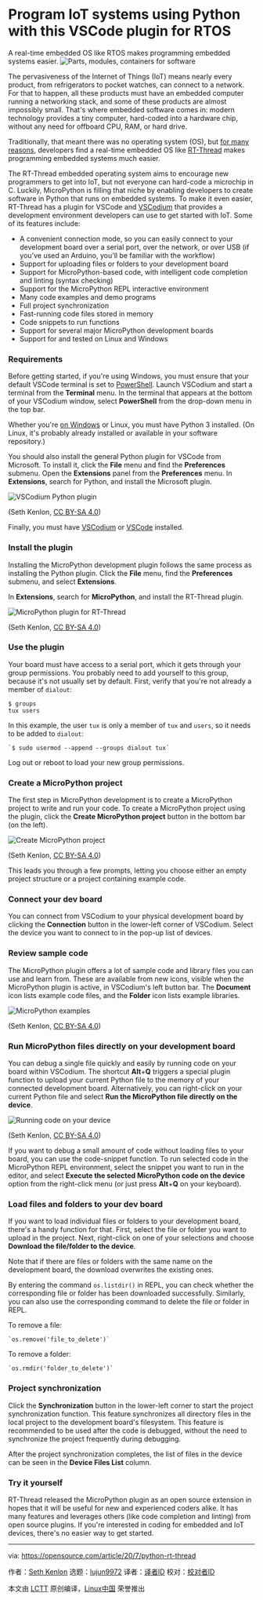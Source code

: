 [#]: collector: (lujun9972)
[#]: translator: ( )
[#]: reviewer: ( )
[#]: publisher: ( )
[#]: url: ( )
[#]: subject: (Program IoT systems using Python with this VSCode plugin for RTOS)
[#]: via: (https://opensource.com/article/20/7/python-rt-thread)
[#]: author: (Seth Kenlon https://opensource.com/users/seth)

Program IoT systems using Python with this VSCode plugin for RTOS
======
A real-time embedded OS like RTOS makes programming embedded systems
easier.
![Parts, modules, containers for software][1]

The pervasiveness of the Internet of Things (IoT) means nearly every product, from refrigerators to pocket watches, can connect to a network. For that to happen, all these products must have an embedded computer running a networking stack, and some of these products are almost impossibly small. That's where embedded software comes in: modern technology provides a tiny computer, hard-coded into a hardware chip, without any need for offboard CPU, RAM, or hard drive.

Traditionally, that meant there was no operating system (OS), but [for many reasons][2], developers find a real-time embedded OS like [RT-Thread][3] makes programming embedded systems much easier.

The RT-Thread embedded operating system aims to encourage new programmers to get into IoT, but not everyone can hard-code a microchip in C. Luckily, MicroPython is filling that niche by enabling developers to create software in Python that runs on embedded systems. To make it even easier, RT-Thread has a plugin for VSCode and [VSCodium][4] that provides a development environment developers can use to get started with IoT. Some of its features include:

  * A convenient connection mode, so you can easily connect to your development board over a serial port, over the network, or over USB (if you've used an Arduino, you'll be familiar with the workflow)
  * Support for uploading files or folders to your development board
  * Support for MicroPython-based code, with intelligent code completion and linting (syntax checking)
  * Support for the MicroPython REPL interactive environment
  * Many code examples and demo programs
  * Full project synchronization
  * Fast-running code files stored in memory
  * Code snippets to run functions
  * Support for several major MicroPython development boards
  * Support for and tested on Linux and Windows



### Requirements

Before getting started, if you're using Windows, you must ensure that your default VSCode terminal is set to [PowerShell][5]. Launch VSCodium and start a terminal from the **Terminal** menu. In the terminal that appears at the bottom of your VSCodium window, select **PowerShell** from the drop-down menu in the top bar.

Whether you're [on Windows][6] or Linux, you must have Python 3 installed. (On Linux, it's probably already installed or available in your software repository.)

You should also install the general Python plugin for VSCode from Microsoft. To install it, click the **File** menu and find the **Preferences** submenu. Open the **Extensions** panel from the **Preferences** menu. In **Extensions**, search for Python, and install the Microsoft plugin.

![VSCodium Python plugin][7]

(Seth Kenlon, [CC BY-SA 4.0][8])

Finally, you must have [VSCodium][9] or [VSCode][10] installed.

### Install the plugin

Installing the MicroPython development plugin follows the same process as installing the Python plugin. Click the **File** menu, find the **Preferences** submenu, and select **Extensions**.

In **Extensions**, search for **MicroPython**, and install the RT-Thread plugin.

![MicroPython plugin for RT-Thread][11]

(Seth Kenlon, [CC BY-SA 4.0][8])

### Use the plugin

Your board must have access to a serial port, which it gets through your group permissions. You probably need to add yourself to this group, because it's not usually set by default. First, verify that you're not already a member of `dialout`:


```
$ groups
tux users
```

In this example, the user `tux` is only a member of `tux` and `users`, so it needs to be added to `dialout`:


```
`$ sudo usermod --append --groups dialout tux`
```

Log out or reboot to load your new group permissions.

### Create a MicroPython project

The first step in MicroPython development is to create a MicroPython project to write and run your code. To create a MicroPython project using the plugin, click the **Create MicroPython project** button in the bottom bar (on the left).

![Create MicroPython project][12]

(Seth Kenlon, [CC BY-SA 4.0][8])

This leads you through a few prompts, letting you choose either an empty project structure or a project containing example code.

### Connect your dev board

You can connect from VSCodium to your physical development board by clicking the **Connection** button in the lower-left corner of VSCodium. Select the device you want to connect to in the pop-up list of devices.

### Review sample code

The MicroPython plugin offers a lot of sample code and library files you can use and learn from. These are available from new icons, visible when the MicroPython plugin is active, in VSCodium's left button bar. The **Document** icon lists example code files, and the **Folder** icon lists example libraries.

![MicroPython examples][13]

(Seth Kenlon, [CC BY-SA 4.0][8])

### Run MicroPython files directly on your development board

You can debug a single file quickly and easily by running code on your board within VSCodium. The shortcut **Alt**+**Q** triggers a special plugin function to upload your current Python file to the memory of your connected development board. Alternatively, you can right-click on your current Python file and select **Run the MicroPython file directly on the device**.

![Running code on your device][14]

(Seth Kenlon, [CC BY-SA 4.0][8])

If you want to debug a small amount of code without loading files to your board, you can use the code-snippet function. To run selected code in the MicroPython REPL environment, select the snippet you want to run in the editor, and select **Execute the selected MicroPython code on the device** option from the right-click menu (or just press **Alt**+**Q** on your keyboard).

### Load files and folders to your dev board

If you want to load individual files or folders to your development board, there's a handy function for that. First, select the file or folder you want to upload in the project. Next, right-click on one of your selections and choose **Download the file/folder to the device**.

Note that if there are files or folders with the same name on the development board, the download overwrites the existing ones.

By entering the command `os.listdir()` in REPL, you can check whether the corresponding file or folder has been downloaded successfully. Similarly, you can also use the corresponding command to delete the file or folder in REPL.

To remove a file:


```
`os.remove('file_to_delete')`
```

To remove a folder:


```
`os.rmdir('folder_to_delete')`
```

### Project synchronization

Click the **Synchronization** button in the lower-left corner to start the project synchronization function. This feature synchronizes all directory files in the local project to the development board's filesystem. This feature is recommended to be used after the code is debugged, without the need to synchronize the project frequently during debugging.

After the project synchronization completes, the list of files in the device can be seen in the **Device Files List** column.

### Try it yourself

RT-Thread released the MicroPython plugin as an open source extension in hopes that it will be useful for new and experienced coders alike. It has many features and leverages others (like code completion and linting) from open source plugins. If you're interested in coding for embedded and IoT devices, there's no easier way to get started.

--------------------------------------------------------------------------------

via: https://opensource.com/article/20/7/python-rt-thread

作者：[Seth Kenlon][a]
选题：[lujun9972][b]
译者：[译者ID](https://github.com/译者ID)
校对：[校对者ID](https://github.com/校对者ID)

本文由 [LCTT](https://github.com/LCTT/TranslateProject) 原创编译，[Linux中国](https://linux.cn/) 荣誉推出

[a]: https://opensource.com/users/seth
[b]: https://github.com/lujun9972
[1]: https://opensource.com/sites/default/files/styles/image-full-size/public/lead-images/containers_modules_networking_hardware_parts.png?itok=rPpVj92- (Parts, modules, containers for software)
[2]: https://opensource.com/article/20/6/open-source-rtos
[3]: https://www.rt-thread.io/
[4]: https://opensource.com/article/20/6/open-source-alternatives-vs-code
[5]: https://opensource.com/article/18/2/powershell-people
[6]: https://opensource.com/article/19/8/how-install-python-windows
[7]: https://opensource.com/sites/default/files/uploads/vscodium-python-plugin.jpg (VSCodium Python plugin)
[8]: https://creativecommons.org/licenses/by-sa/4.0/
[9]: http://vscodium.com
[10]: https://github.com/microsoft/vscode
[11]: https://opensource.com/sites/default/files/uploads/vscodium-micropython.jpg (MicroPython plugin for RT-Thread)
[12]: https://opensource.com/sites/default/files/uploads/vscodium-micropython-create.jpg (Create MicroPython project)
[13]: https://opensource.com/sites/default/files/uploads/vscodium-micropython-examples.jpg (MicroPython examples)
[14]: https://opensource.com/sites/default/files/uploads/vscodium-micropython-run.jpg (Running code on your device)
